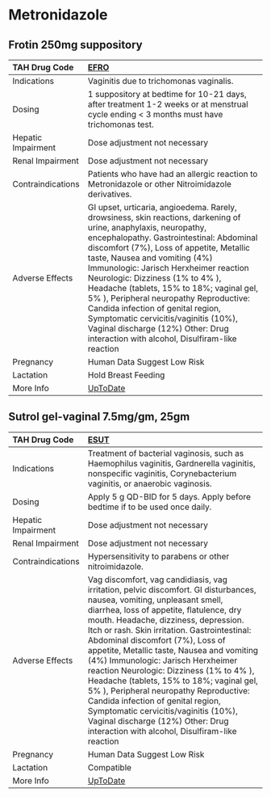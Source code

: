 # Metronidazole

## Frotin 250mg suppository

| TAH Drug Code      | [EFRO](https://www.tahsda.org.tw/drugs/hissearch.php?drug_code=EFRO)                                                                                                                                                                                                                                                                                                                                                                                                                                                                                                            |
|:-------------------|:--------------------------------------------------------------------------------------------------------------------------------------------------------------------------------------------------------------------------------------------------------------------------------------------------------------------------------------------------------------------------------------------------------------------------------------------------------------------------------------------------------------------------------------------------------------------------------|
| Indications        | Vaginitis due to trichomonas vaginalis.                                                                                                                                                                                                                                                                                                                                                                                                                                                                                                                                         |
| Dosing             | 1 suppository at bedtime for 10-21 days, after treatment 1-2 weeks or at menstrual cycle ending < 3 months must have trichomonas test.                                                                                                                                                                                                                                                                                                                                                                                                                                          |
| Hepatic Impairment | Dose adjustment not necessary                                                                                                                                                                                                                                                                                                                                                                                                                                                                                                                                                   |
| Renal Impairment   | Dose adjustment not necessary                                                                                                                                                                                                                                                                                                                                                                                                                                                                                                                                                   |
| Contraindications  | Patients who have had an allergic reaction to Metronidazole or other Nitroimidazole derivatives.                                                                                                                                                                                                                                                                                                                                                                                                                                                                                |
| Adverse Effects    | GI upset, urticaria, angioedema. Rarely, drowsiness, skin reactions, darkening of urine, anaphylaxis, neuropathy, encephalopathy. Gastrointestinal: Abdominal discomfort (7%), Loss of appetite, Metallic taste, Nausea and vomiting (4%) Immunologic: Jarisch Herxheimer reaction Neurologic: Dizziness (1% to 4% ), Headache (tablets, 15% to 18%; vaginal gel, 5% ), Peripheral neuropathy Reproductive: Candida infection of genital region, Symptomatic cervicitis/vaginitis (10%), Vaginal discharge (12%) Other: Drug interaction with alcohol, Disulfiram-like reaction |
| Pregnancy          | Human Data Suggest Low Risk                                                                                                                                                                                                                                                                                                                                                                                                                                                                                                                                                     |
| Lactation          | Hold Breast Feeding                                                                                                                                                                                                                                                                                                                                                                                                                                                                                                                                                             |
| More Info          | [UpToDate](https://www.uptodate.com/contents/metronidazole-drug-information)                                                                                                                                                                                                                                                                                                                                                                                                                                                                                                    |

## Sutrol gel-vaginal 7.5mg/gm, 25gm

| TAH Drug Code      | [ESUT](https://www.tahsda.org.tw/drugs/hissearch.php?drug_code=ESUT)                                                                                                                                                                                                                                                                                                                                                                                                                                                                                                                                                                                                                      |
|:-------------------|:------------------------------------------------------------------------------------------------------------------------------------------------------------------------------------------------------------------------------------------------------------------------------------------------------------------------------------------------------------------------------------------------------------------------------------------------------------------------------------------------------------------------------------------------------------------------------------------------------------------------------------------------------------------------------------------|
| Indications        | Treatment of bacterial vaginosis, such as Haemophilus vaginitis, Gardnerella vaginitis, nonspecific vaginitis, Corynebacterium vaginitis, or anaerobic vaginosis.                                                                                                                                                                                                                                                                                                                                                                                                                                                                                                                         |
| Dosing             | Apply 5 g QD-BID for 5 days. Apply before bedtime if to be used once daily.                                                                                                                                                                                                                                                                                                                                                                                                                                                                                                                                                                                                               |
| Hepatic Impairment | Dose adjustment not necessary                                                                                                                                                                                                                                                                                                                                                                                                                                                                                                                                                                                                                                                             |
| Renal Impairment   | Dose adjustment not necessary                                                                                                                                                                                                                                                                                                                                                                                                                                                                                                                                                                                                                                                             |
| Contraindications  | Hypersensitivity to parabens or other nitroimidazole.                                                                                                                                                                                                                                                                                                                                                                                                                                                                                                                                                                                                                                     |
| Adverse Effects    | Vag discomfort, vag candidiasis, vag irritation, pelvic discomfort. GI disturbances, nausea, vomiting, unpleasant smell, diarrhea, loss of appetite, flatulence, dry mouth. Headache, dizziness, depression. Itch or rash. Skin irritation. Gastrointestinal: Abdominal discomfort (7%), Loss of appetite, Metallic taste, Nausea and vomiting (4%) Immunologic: Jarisch Herxheimer reaction Neurologic: Dizziness (1% to 4% ), Headache (tablets, 15% to 18%; vaginal gel, 5% ), Peripheral neuropathy Reproductive: Candida infection of genital region, Symptomatic cervicitis/vaginitis (10%), Vaginal discharge (12%) Other: Drug interaction with alcohol, Disulfiram-like reaction |
| Pregnancy          | Human Data Suggest Low Risk                                                                                                                                                                                                                                                                                                                                                                                                                                                                                                                                                                                                                                                               |
| Lactation          | Compatible                                                                                                                                                                                                                                                                                                                                                                                                                                                                                                                                                                                                                                                                                |
| More Info          | [UpToDate](https://www.uptodate.com/contents/metronidazole-drug-information)                                                                                                                                                                                                                                                                                                                                                                                                                                                                                                                                                                                                              |

